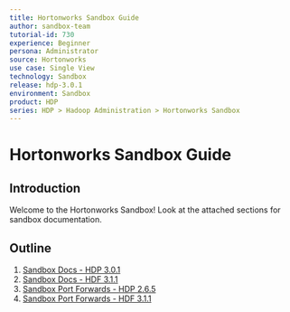 ```yaml
---
title: Hortonworks Sandbox Guide
author: sandbox-team
tutorial-id: 730
experience: Beginner
persona: Administrator
source: Hortonworks
use case: Single View
technology: Sandbox
release: hdp-3.0.1
environment: Sandbox
product: HDP
series: HDP > Hadoop Administration > Hortonworks Sandbox
---
```


# Hortonworks Sandbox Guide

## Introduction

Welcome to the Hortonworks Sandbox!  Look at the attached sections for sandbox documentation.

## Outline

1. [Sandbox Docs - HDP 3.0.1](https://hortonworks.com/tutorial/hortonworks-sandbox-guide/section/1/)
2. [Sandbox Docs - HDF 3.1.1](https://hortonworks.com/tutorial/hortonworks-sandbox-guide/section/2/)
3. [Sandbox Port Forwards - HDP 2.6.5](https://hortonworks.com/tutorial/hortonworks-sandbox-guide/section/3/)
4. [Sandbox Port Forwards - HDF 3.1.1](https://hortonworks.com/tutorial/hortonworks-sandbox-guide/section/4/)
